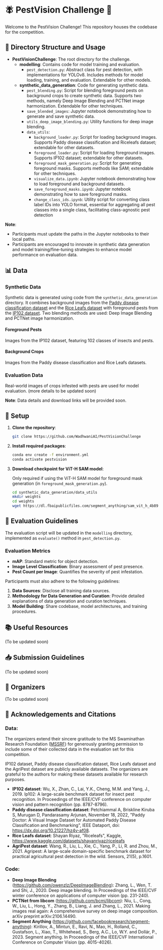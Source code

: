 # 🪰 PestVision Challenge 🌾

Welcome to the PestVision Challenge! This repository houses the codebase for the competition.

## 📂 Directory Structure and Usage

- **PestVisionChallenge**: The root directory for the challenge.
    - **modelling**: Contains code for model training and evaluation.
        - `pest_detection.py`: Abstract class for pest detection, with implementations for YOLOv8. Includes methods for model loading, training, and evaluation. Extendable for other models.
    - **synthetic_data_generation**: Code for generating synthetic data.
        - `pest_blending.py`: Script for blending foreground pests on background crops to create synthetic data. Supports  two methods, namely Deep Image Blending and PCTNet image harmonization. Extendable for other techniques.
        - `save_blended_images`: Jupyter notebook demonstrating how to generate and save synthetic data.
        - `utils_deep_image_blending.py`: Utility functions for deep image blending.
        - `data_utils`:
            - `background_loader.py`: Script for loading background images. Supports Paddy disease classification and Riceleafs dataset; extendable for other datasets.
            - `foreground_loader.py`: Script for loading foreground images. Supports IP102 dataset; extendable for other datasets.
            - `foreground_mask_generation.py`: Script for generating foreground masks. Supports methods like SAM; extendable for other techniques.
            - `visualize_data.ipynb`: Jupyter notebook demonstrating how to load foreground and background datasets.
            - `save_foreground_masks.ipynb`: Jupyter notebook demonstrating how to save foreground masks.
            - `change_class_ids.ipynb`: Utility script for converting class label IDs into YOLO format, essential for aggregating all pest classes into a single class, facilitating class-agnostic pest detection

**Note**:
- Participants must update the paths in the Jupyter notebooks to their local paths.
- Participants are encouraged to innovate in synthetic data generation and model training/fine-tuning strategies to enhance model performance on evaluation data.

## 📊 Data

### Synthetic Data
Synthetic data is generated using code from the `synthetic_data_generation` directory. It combines background images from the [Paddy disease classification dataset](https://www.kaggle.com/competitions/paddy-disease-classification/data) and the [Rice Leafs dataset](https://www.kaggle.com/datasets/shayanriyaz/riceleafs) with foreground pests from the [IP102 dataset](https://github.com/xpwu95/IP102). Two blending methods are used: Deep Image Blending and PCTNet image harmonization.

#### Foreground Pests
Images from the IP102 dataset, featuring 102 classes of insects and pests.

#### Background Crops
Images from the Paddy disease classification and Rice Leafs datasets.

### Evaluation Data
Real-world images of crops infested with pests are used for model evaluation. 
(more details to be updated soon)

**Note**: Data details and download links will be provided soon.

## 🔧 Setup

1. **Clone the repository**:
    ```bash
    git clone https://github.com/WadhwaniAI/PestVisionChallenge
    ```

2. **Install required packages**:
    ```bash
    conda env create -f environment.yml
    conda activate pestvision
    ```

4. **Download checkpoint for ViT-H SAM model**:

    Only required if using the ViT-H SAM model for foreground mask generation (in `foreground_mask_generation.py`). 

    ```bash
    cd synthetic_data_generation/data_utils
    mkdir weights
    cd weights
    wget https://dl.fbaipublicfiles.com/segment_anything/sam_vit_h_4b8939.pth
    ```

## 📏 Evaluation Guidelines

The evaluation script will be updated in the `modelling` directory, implemented as `evaluate()` method in `pest_detection.py`.

### Evaluation Metrics

- **mAP**: Standard metric for object detection.
- **Image Level Classification**: Binary assessment of pest presence.
- **Pest Count per Image**: Quantifies the severity of pest infestation.

Participants must also adhere to the following guidelines:

1. **Data Sources**: Disclose all training data sources.
2. **Methodology for Data Generation and Curation**: Provide detailed explanations of data generation and curation techniques.
3. **Model Building**: Share codebase, model architectures, and training procedures.

## 📚 Useful Resources

(To be updated soon)

## 📥 Submission Guidelines

(To be updated soon)

## 🎉 Organizers

(To be updated soon)

## 🙏 Acknowledgements and Citations

### Data:

The organizers extend their sincere gratitude to the MS Swaminathan Research Foundation ([MSSRF](!https://www.mssrf.org/)) for generously granting permission to include some of their collected data in the evaluation set for this competition.

IP102 dataset, Paddy disease classification dataset, Rice Leafs dataset and the AgriPest dataset are publicly available datasets. The organizers are grateful to the authors for making these datasets available for research purposes.

- **IP102 dataset**: Wu, X., Zhan, C., Lai, Y.K., Cheng, M.M. and Yang, J., 2019. Ip102: A large-scale benchmark dataset for insect pest recognition. In Proceedings of the IEEE/CVF conference on computer vision and pattern recognition (pp. 8787-8796).
- **Paddy disease classification dataset**: Petchiammal A, Briskline Kiruba S, Murugan D, Pandarasamy Arjunan, November 18, 2022, "Paddy Doctor: A Visual Image Dataset for Automated Paddy Disease Classification and Benchmarking", IEEE Dataport, doi: https://dx.doi.org/10.21227/hz4v-af08.
- **Rice Leafs dataset**: Shayan Riyaz, "Riceleafs", Kaggle, https://www.kaggle.com/datasets/shayanriyaz/riceleafs
- **AgriPest dataset**: Wang, R., Liu, L., Xie, C., Yang, P., Li, R. and Zhou, M., 2021. Agripest: A large-scale domain-specific benchmark dataset for practical agricultural pest detection in the wild. Sensors, 21(5), p.1601.

### Code:

- **Deep Image Blending** (https://github.com/owenzlz/DeepImageBlending):
Zhang, L., Wen, T. and Shi, J., 2020. Deep image blending. In Proceedings of the IEEE/CVF winter conference on applications of computer vision (pp. 231-240).
- **PCTNet from libcom** (https://github.com/bcmi/libcom): Niu, L., Cong, W., Liu, L., Hong, Y., Zhang, B., Liang, J. and Zhang, L., 2021. Making images real again: A comprehensive survey on deep image composition. arXiv preprint arXiv:2106.14490.
- **Segment Anything** (https://github.com/facebookresearch/segment-anything): Kirillov, A., Mintun, E., Ravi, N., Mao, H., Rolland, C., Gustafson, L., Xiao, T., Whitehead, S., Berg, A.C., Lo, W.Y. and Dollár, P., 2023. Segment anything. In Proceedings of the IEEE/CVF International Conference on Computer Vision (pp. 4015-4026).


